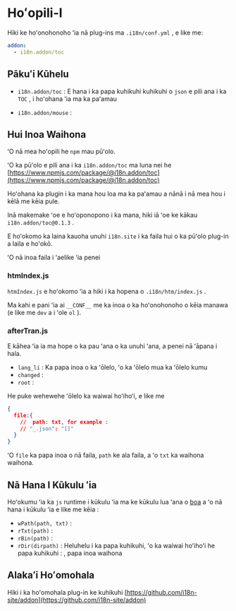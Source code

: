 # Hoʻopili-I

Hiki ke hoʻonohonoho ʻia nā plug-ins ma `.i18n/conf.yml` , e like me:

```yml
addon:
  - i18n.addon/toc
```

## Pākuʻi Kūhelu

* `i18n.addon/toc` :
  E hana i ka papa kuhikuhi kuhikuhi o `json` e pili ana i ka `TOC` , i hoʻohana ʻia ma ka paʻamau

* `i18n.addon/mouse` :

## Hui Inoa Waihona

ʻO nā mea hoʻopili he `npm` mau pūʻolo.

ʻO ka pūʻolo e pili ana i ka `i18n.addon/toc` ma luna nei he [https://www.npmjs.com/package/@i18n.addon/toc](https://www.npmjs.com/package/@i18n.addon/toc)

Hoʻohana ka plugin i ka mana hou loa ma ka paʻamau a nānā i nā mea hou i kēlā me kēia pule.

Inā makemake ʻoe e hoʻoponopono i ka mana, hiki iā ʻoe ke kākau `i18n.addon/toc@0.1.3` .

E hoʻokomo ka laina kauoha unuhi `i18n.site` i ka faila hui o ka pūʻolo plug-in a laila e hoʻokō.

ʻO nā inoa faila i ʻaelike ʻia penei

### htmIndex.js

`htmIndex.js` e hoʻokomo ʻia a hiki i ka hopena o `.i18n/htm/index.js` .

Ma kahi e pani ʻia ai `__CONF__` me ka inoa o ka hoʻonohonoho o kēia manawa (e like me `dev` a i ʻole `ol` ).

### afterTran.js

E kāhea ʻia ia ma hope o ka pau ʻana o ka unuhi ʻana, a penei nā ʻāpana i hala.

* `lang_li` : Ka papa inoa o ka ʻōlelo, ʻo ka ʻōlelo mua ka ʻōlelo kumu
* `changed` :
* `root` :

He puke wehewehe ʻōlelo ka waiwai hoʻihoʻi, e like me

```json
{
  file:{
    //  path: txt, for example :
    // "_.json": "[]"
  }
}
```

ʻO `file` ka papa inoa o nā faila, `path` ke ala faila, a ʻo `txt` ka waihona waihona.

## Nā Hana I Kūkulu ʻia

Hoʻokumu ʻia ka `js` runtime i kūkulu ʻia ma ke kūkulu lua ʻana o [boa](https://github.com/boa-dev/boa) a ʻo nā hana i kūkulu ʻia e like me kēia :

* `wPath(path, txt)` :
* `rTxt(path)` :
* `rBin(path)` :
* `rDir(dirpath)` : Heluhelu i ka papa kuhikuhi, ʻo ka waiwai hoʻihoʻi he papa kuhikuhi : , papa inoa waihona

## Alakaʻi Hoʻomohala

Hiki i ka hoʻomohala plug-in ke kuhikuhi [https://github.com/i18n-site/addon](https://github.com/i18n-site/addon)